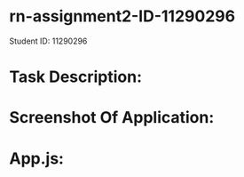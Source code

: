 # rn-assignment2-ID-11290296
Student ID: 11290296

# Task Description:


# Screenshot Of Application:


# App.js:
